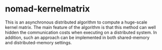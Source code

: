 # nomad-kernelmatrix
This is an asynchronous distributed algorithm to compute a huge-scale kernel matrix. The main feature of the algorithm is that this method can well hidden the communication costs when executing on a distributed system. In addition, such an approach can be implemented in both shared-memory and distributed-memory settings.
